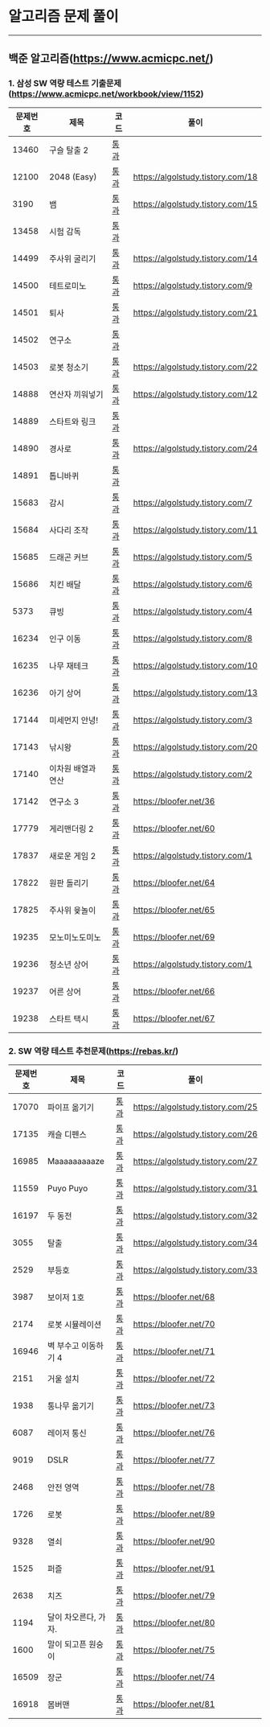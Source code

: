 # 알고리즘 문제 풀이
***
## 백준 알고리즘(https://www.acmicpc.net/)
### 1. 삼성 SW 역량 테스트 기출문제(https://www.acmicpc.net/workbook/view/1152)
문제번호 | 제목 | 코드 | 풀이
------------ | ------------- | ------------- | -------------
13460 | 구슬 탈출 2 | [통과](https://github.com/Bloofer/AlgolStudy/blob/master/BaekJoon/13460/marble.cpp) |
12100 | 2048 (Easy) | [통과](https://github.com/Bloofer/AlgolStudy/blob/master/BaekJoon/12100/2048.cpp) | https://algolstudy.tistory.com/18
3190 | 뱀 | [통과](https://github.com/Bloofer/AlgolStudy/blob/master/BaekJoon/3190/snake.cpp) | https://algolstudy.tistory.com/15
13458 | 시험 감독 | [통과](https://github.com/Bloofer/AlgolStudy/blob/master/BaekJoon/13458/exam.cpp) |
14499 | 주사위 굴리기 | [통과](https://github.com/Bloofer/AlgolStudy/blob/master/BaekJoon/14499/dice.cpp) | https://algolstudy.tistory.com/14
14500 | 테트로미노 | [통과](https://github.com/Bloofer/AlgolStudy/blob/master/BaekJoon/14500/tetromino.cpp) | https://algolstudy.tistory.com/9
14501 | 퇴사 | [통과](https://github.com/Bloofer/AlgolStudy/blob/master/BaekJoon/14501/resign.cpp) | https://algolstudy.tistory.com/21
14502 | 연구소 | [통과](https://github.com/Bloofer/AlgolStudy/blob/master/BaekJoon/14502/lab.cpp) |
14503 | 로봇 청소기 | [통과](https://github.com/Bloofer/AlgolStudy/blob/master/BaekJoon/14503/vacuum.cpp) | https://algolstudy.tistory.com/22
14888 | 연산자 끼워넣기 | [통과](https://github.com/Bloofer/AlgolStudy/blob/master/BaekJoon/14888/operator.cpp) | https://algolstudy.tistory.com/12
14889 | 스타트와 링크 | [통과](https://github.com/Bloofer/AlgolStudy/blob/master/BaekJoon/14889/startlink.cpp) |
14890 | 경사로 | [통과](https://github.com/Bloofer/AlgolStudy/blob/master/BaekJoon/14890/slope.cpp) | https://algolstudy.tistory.com/24
14891 | 톱니바퀴 | [통과](https://github.com/Bloofer/AlgolStudy/blob/master/BaekJoon/14891/saw.cpp) |
15683 | 감시 | [통과](https://github.com/Bloofer/AlgolStudy/blob/master/BaekJoon/15683/cctv.cpp) | https://algolstudy.tistory.com/7
15684 | 사다리 조작 | [통과](https://github.com/Bloofer/AlgolStudy/blob/master/BaekJoon/15684/ladder.cpp) | https://algolstudy.tistory.com/11
15685 | 드래곤 커브 | [통과](https://github.com/Bloofer/AlgolStudy/blob/master/BaekJoon/15685/dragon.cpp) | https://algolstudy.tistory.com/5
15686 | 치킨 배달 | [통과](https://github.com/Bloofer/AlgolStudy/blob/master/BaekJoon/15686/chicken.cpp) | https://algolstudy.tistory.com/6
5373 | 큐빙 | [통과](https://github.com/Bloofer/AlgolStudy/blob/master/BaekJoon/5373/cube.cpp) | https://algolstudy.tistory.com/4
16234 | 인구 이동 | [통과](https://github.com/Bloofer/AlgolStudy/blob/master/BaekJoon/16234/population.cpp) | https://algolstudy.tistory.com/8
16235 | 나무 재테크 | [통과](https://github.com/Bloofer/AlgolStudy/blob/master/BaekJoon/16235/tree.cpp) | https://algolstudy.tistory.com/10
16236 | 아기 상어 | [통과](https://github.com/Bloofer/AlgolStudy/blob/master/BaekJoon/16236/shark.cpp) | https://algolstudy.tistory.com/13
17144 | 미세먼지 안녕! | [통과](https://github.com/Bloofer/AlgolStudy/blob/master/BaekJoon/17144/ac.cpp) | https://algolstudy.tistory.com/3
17143 | 낚시왕 | [통과](https://github.com/Bloofer/AlgolStudy/blob/master/BaekJoon/17143/fishing.cpp) | https://algolstudy.tistory.com/20
17140 | 이차원 배열과 연산 | [통과](https://github.com/Bloofer/AlgolStudy/blob/master/BaekJoon/17140/array.cpp) | https://algolstudy.tistory.com/2
17142 | 연구소 3 | [통과](https://gist.github.com/Bloofer/c036b7e20549d1c4956381bed6a6d59e) | https://bloofer.net/36
17779 | 게리맨더링 2 | [통과](https://gist.github.com/Bloofer/74b56d31471a7603ae787e6433f16b2b) | https://bloofer.net/60
17837 | 새로운 게임 2 | [통과](https://github.com/Bloofer/AlgolStudy/blob/master/BaekJoon/17837/chess.cpp) | https://algolstudy.tistory.com/1
17822 | 원판 돌리기 | [통과](https://gist.github.com/Bloofer/25a8205ccceb582c2453714f9ce47f7e) | https://bloofer.net/64
17825 | 주사위 윷놀이 | [통과](https://gist.github.com/Bloofer/f1d215cc6318970cae6790cd0d897dc6) | https://bloofer.net/65
19235 |	모노미노도미노 | [통과](https://gist.github.com/Bloofer/8a2cac22bcc676b281e29dcd5b75809c) | https://bloofer.net/69
19236	| 청소년 상어 | [통과](https://github.com/Bloofer/AlgolStudy/blob/master/BaekJoon/19236/shark.cpp) | https://algolstudy.tistory.com/1 | https://algolstudy.tistory.com/30
19237	| 어른 상어 | [통과](https://gist.github.com/Bloofer/824c945bb7761b8e525ab24086b5ff26) | https://bloofer.net/66
19238	| 스타트 택시 | [통과](https://gist.github.com/Bloofer/0a699696d10f2e953c707e687b30f772) | https://bloofer.net/67

### 2. SW 역량 테스트 추천문제(https://rebas.kr/)
문제번호 | 제목 | 코드 | 풀이
------------ | ------------- | ------------- | -------------
17070 | 파이프 옮기기 | [통과](https://github.com/Bloofer/AlgolStudy/blob/master/BaekJoon/17070/pipe.cpp) | https://algolstudy.tistory.com/25
17135 | 캐슬 디펜스 | [통과](https://github.com/Bloofer/AlgolStudy/blob/master/BaekJoon/17135/castle_defense.cpp) | https://algolstudy.tistory.com/26
16985 | Maaaaaaaaaze | [통과](https://github.com/Bloofer/AlgolStudy/blob/master/BaekJoon/16985/maze.cpp) | https://algolstudy.tistory.com/27
11559 | Puyo Puyo | [통과](https://github.com/Bloofer/AlgolStudy/blob/master/BaekJoon/11559/puyopuyo.cpp) | https://algolstudy.tistory.com/31
16197 | 두 동전 | [통과](https://github.com/Bloofer/AlgolStudy/blob/master/BaekJoon/16197/coin.cpp) | https://algolstudy.tistory.com/32
3055 | 탈출 | [통과](https://github.com/Bloofer/AlgolStudy/blob/master/BaekJoon/3055/flood.cpp) | https://algolstudy.tistory.com/34
2529 | 부등호 | [통과](https://github.com/Bloofer/AlgolStudy/blob/master/BaekJoon/2529/nums.cpp) | https://algolstudy.tistory.com/33
3987 | 보이저 1호 | [통과](https://gist.github.com/Bloofer/48ce3c2acb6edf5dea228b866de01009) | https://bloofer.net/68
2174 | 로봇 시뮬레이션 | [통과](https://gist.github.com/Bloofer/efee2e3aa7bf27cb5af3b9f159305b9d) | https://bloofer.net/70
16946 | 벽 부수고 이동하기 4 | [통과](https://gist.github.com/Bloofer/acba0f8884f605650564124e9eac2657) | https://bloofer.net/71
2151 | 거울 설치 | [통과](https://gist.github.com/Bloofer/646701fa671c927193df822d91786dc2) | https://bloofer.net/72
1938 | 통나무 옮기기 | [통과](https://gist.github.com/Bloofer/01d81afb3b38d5df7f52a8c7f84e2954) | https://bloofer.net/73
6087 | 레이저 통신 | [통과](https://gist.github.com/Bloofer/16f1c377da33ccab0be29882d5b641f8) | https://bloofer.net/76
9019 | DSLR | [통과](https://gist.github.com/Bloofer/05059433d109856bbac8809058e341c4) | https://bloofer.net/77
2468 | 안전 영역 | [통과](https://gist.github.com/Bloofer/038918af605eebbda45827783bf7ccc0) | https://bloofer.net/78
1726 | 로봇 | [통과](https://gist.github.com/Bloofer/c25ad30df506c3c432df7aae2ea99106) | https://bloofer.net/89
9328 | 열쇠 | [통과](https://gist.github.com/Bloofer/b1a5fa0832b9246692d9dd7e04022ab4) | https://bloofer.net/90
1525 | 퍼즐 | [통과](https://gist.github.com/Bloofer/dd388e42b1c7fad306c29d4e4ee56f1b) | https://bloofer.net/91
2638 | 치즈 | [통과](https://gist.github.com/Bloofer/e70f0516261295279cbe1b00dd25fdd5) | https://bloofer.net/79
1194 | 달이 차오른다, 가자. | [통과](https://gist.github.com/Bloofer/574d04331fdbf9917023629e07128bbf) | https://bloofer.net/80
1600 | 말이 되고픈 원숭이 | [통과](https://gist.github.com/Bloofer/9764dcb3ee5f83b23556bd13977720b2) | https://bloofer.net/75
16509 | 장군 | [통과](https://gist.github.com/Bloofer/df40132e3851c1dc164cec25a496ec82) | https://bloofer.net/74
16918 | 봄버맨 | [통과](https://gist.github.com/Bloofer/5d005bb3ec471d62a33b0a3041febdad) | https://bloofer.net/81
